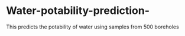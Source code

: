 # Water-potability-prediction-
This predicts the potability of water using samples from 500 boreholes
